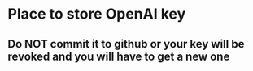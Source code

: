 # Place to store OpenAI key
## Do NOT commit it to github or your key will be revoked and you will have to get a new one

